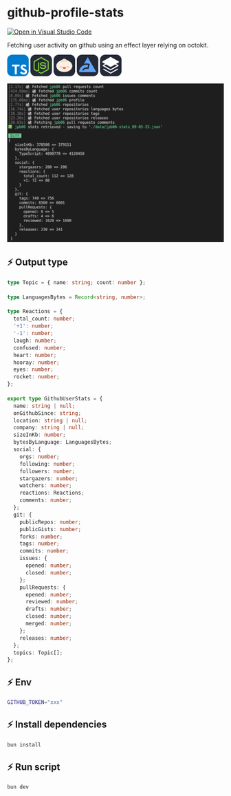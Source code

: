 # github-profile-stats

[![Open in Visual Studio Code](https://img.shields.io/static/v1?logo=visualstudiocode&label=&message=Open%20in%20Visual%20Studio%20Code&labelColor=2c2c32&color=007acc&logoColor=007acc)](https://github.dev/jpb06/github-profile-stats)

Fetching user activity on github using an effect layer relying on octokit.

<!-- readme-package-icons start -->

<p align="left"><a href="https://www.typescriptlang.org/docs/" target="_blank"><img height="50" src="https://raw.githubusercontent.com/jpb06/jpb06/master/icons/TypeScript.svg" /></a>&nbsp;<a href="https://nodejs.org/en/docs/" target="_blank"><img height="50" src="https://raw.githubusercontent.com/jpb06/jpb06/master/icons/NodeJS-Dark.svg" /></a>&nbsp;<a href="https://bun.sh/docs" target="_blank"><img height="50" src="https://raw.githubusercontent.com/jpb06/jpb06/master/icons/Bun-Dark.svg" /></a>&nbsp;<a href="https://biomejs.dev/guides/getting-started/" target="_blank"><img height="50" src="https://raw.githubusercontent.com/jpb06/jpb06/master/icons/Biome-Dark.svg" /></a>&nbsp;<a href="https://www.effect.website/docs/quickstart" target="_blank"><img height="50" src="https://raw.githubusercontent.com/jpb06/jpb06/master/icons/Effect-Dark.svg" /></a></p>

<!-- readme-package-icons end -->

![console](./assets/console.png)

## ⚡ Output type

```ts
type Topic = { name: string; count: number };

type LanguagesBytes = Record<string, number>;

type Reactions = {
  total_count: number;
  '+1': number;
  '-1': number;
  laugh: number;
  confused: number;
  heart: number;
  hooray: number;
  eyes: number;
  rocket: number;
};

export type GithubUserStats = {
  name: string | null;
  onGithubSince: string;
  location: string | null;
  company: string | null;
  sizeInKb: number;
  bytesByLanguage: LanguagesBytes;
  social: {
    orgs: number;
    following: number;
    followers: number;
    stargazers: number;
    watchers: number;
    reactions: Reactions;
    comments: number;
  };
  git: {
    publicRepos: number;
    publicGists: number;
    forks: number;
    tags: number;
    commits: number;
    issues: {
      opened: number;
      closed: number;
    };
    pullRequests: {
      opened: number;
      reviewed: number;
      drafts: number;
      closed: number;
      merged: number;
    };
    releases: number;
  };
  topics: Topic[];
};
```

## ⚡ Env

```bash
GITHUB_TOKEN="xxx"
```

## ⚡ Install dependencies

```bash
bun install
```

## ⚡ Run script

```bash
bun dev
```
